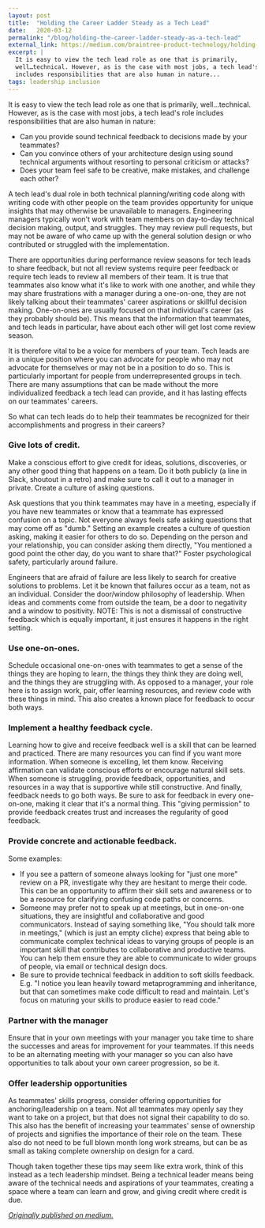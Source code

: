 ```yaml
---
layout: post
title:  "Holding the Career Ladder Steady as a Tech Lead"
date:   2020-03-12
permalink: "/blog/holding-the-career-ladder-steady-as-a-tech-lead"
external_link: https://medium.com/braintree-product-technology/holding-the-career-ladder-steady-as-a-tech-lead-75e9d53a3f04
excerpt: |
  It is easy to view the tech lead role as one that is primarily,
  well…technical. However, as is the case with most jobs, a tech lead's role
  includes responsibilities that are also human in nature...
tags: leadership inclusion
---
```


It is easy to view the tech lead role as one that is primarily, well…technical. However, as is the case with most jobs, a tech lead's role includes responsibilities that are also human in nature:

- Can you provide sound technical feedback to decisions made by your teammates?
- Can you convince others of your architecture design using sound technical arguments without resorting to personal criticism or attacks?
- Does your team feel safe to be creative, make mistakes, and challenge each other?

A tech lead's dual role in both technical planning/writing code along with writing code with other people on the team provides opportunity for unique insights that may otherwise be unavailable to managers. Engineering managers typically won't work with team members on day-to-day technical decision making, output, and struggles. They may review pull requests, but may not be aware of who came up with the general solution design or who contributed or struggled with the implementation.

There are opportunities during performance review seasons for tech leads to share feedback, but not all review systems require peer feedback or require tech leads to review all members of their team. It is true that teammates also know what it's like to work with one another, and while they may share frustrations with a manager during a one-on-one, they are not likely talking about their teammates' career aspirations or skillful decision making. One-on-ones are usually focused on that individual's career (as they probably should be). This means that the information that teammates, and tech leads in particular, have about each other will get lost come review season.

It is therefore vital to be a voice for members of your team. Tech leads are in a unique position where you can advocate for people who may not advocate for themselves or may not be in a position to do so. This is particularly important for people from underrepresented groups in tech. There are many assumptions that can be made without the more individualized feedback a tech lead can provide, and it has lasting effects on our teammates' careers.

So what can tech leads do to help their teammates be recognized for their accomplishments and progress in their careers?

### Give lots of credit.

Make a conscious effort to give credit for ideas, solutions, discoveries, or any other good thing that happens on a team. Do it both publicly (a line in Slack, shoutout in a retro) and make sure to call it out to a manager in private.
Create a culture of asking questions.

Ask questions that you think teammates may have in a meeting, especially if you have new teammates or know that a teammate has expressed confusion on a topic. Not everyone always feels safe asking questions that may come off as "dumb." Setting an example creates a culture of question asking, making it easier for others to do so. Depending on the person and your relationship, you can consider asking them directly, "You mentioned a good point the other day, do you want to share that?"
Foster psychological safety, particularly around failure.

Engineers that are afraid of failure are less likely to search for creative solutions to problems. Let it be known that failures occur as a team, not as an individual. Consider the door/window philosophy of leadership. When ideas and comments come from outside the team, be a door to negativity and a window to positivity. NOTE: This is not a dismissal of constructive feedback which is equally important, it just ensures it happens in the right setting.

### Use one-on-ones.

Schedule occasional one-on-ones with teammates to get a sense of the things they are hoping to learn, the things they think they are doing well, and the things they are struggling with. As opposed to a manager, your role here is to assign work, pair, offer learning resources, and review code with these things in mind. This also creates a known place for feedback to occur both ways.
### Implement a healthy feedback cycle.

Learning how to give and receive feedback well is a skill that can be learned and practiced. There are many resources you can find if you want more information. When someone is excelling, let them know. Receiving affirmation can validate conscious efforts or encourage natural skill sets. When someone is struggling, provide feedback, opportunities, and resources in a way that is supportive while still constructive. And finally, feedback needs to go both ways. Be sure to ask for feedback in every one-on-one, making it clear that it's a normal thing. This "giving permission" to provide feedback creates trust and increases the regularity of good feedback.

### Provide concrete and actionable feedback.

Some examples:

- If you see a pattern of someone always looking for "just one more" review on a PR, investigate why they are hesitant to merge their code. This can be an opportunity to affirm their skill sets and awareness or to be a resource for clarifying confusing code paths or concerns.
- Someone may prefer not to speak up at meetings, but in one-on-one situations, they are insightful and collaborative and good communicators. Instead of saying something like, "You should talk more in meetings," (which is just an empty cliche) express that being able to communicate complex technical ideas to varying groups of people is an important skill that contributes to collaborative and productive teams. You can help them ensure they are able to communicate to wider groups of people, via email or technical design docs.
- Be sure to provide technical feedback in addition to soft skills feedback. E.g. "I notice you lean heavily toward metaprogramming and inheritance, but that can sometimes make code difficult to read and maintain. Let's focus on maturing your skills to produce easier to read code."

### Partner with the manager

Ensure that in your own meetings with your manager you take time to share the successes and areas for improvement for your teammates. If this needs to be an alternating meeting with your manager so you can also have opportunities to talk about your own career progression, so be it.

### Offer leadership opportunities

As teammates' skills progress, consider offering opportunities for anchoring/leadership on a team. Not all teammates may openly say they want to take on a project, but that does not signal their capability to do so. This also has the benefit of increasing your teammates' sense of ownership of projects and signifies the importance of their role on the team. These also do not need to be full blown month long work streams, but can be as small as taking complete ownership on design for a card.

Though taken together these tips may seem like extra work, think of this instead as a tech leadership mindset. Being a technical leader means being aware of the technical needs and aspirations of your teammates, creating a space where a team can learn and grow, and giving credit where credit is due.

<div class="text--centered text--small">
<a rel="noopener noreferr" target="__blank" class="text--blue text__blue_underline--hover
text__blue_underline--full text__blue_underline--small"
href="{{ page.external_link }}"><i>Originally published
on medium.</i></a>
</div>
